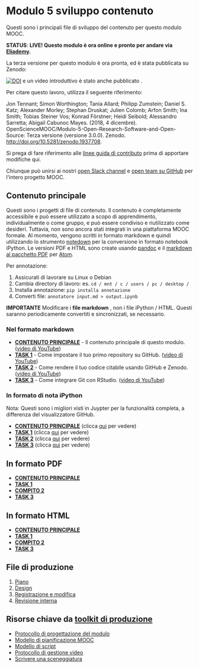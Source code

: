 # Modulo 5 sviluppo contenuto

Questi sono i principali file di sviluppo del contenuto per questo modulo MOOC.

**STATUS**: **LIVE! Questo modulo è ora online e pronto per andare via [Eliademy](https://eliademy.com/catalog/oer/module-5-open-research-software-and-open-source.html).**

La terza versione per questo modulo è ora pronta, ed è stata pubblicata su Zenodo:

[![DOI](https://zenodo.org/badge/DOI/10.5281/zenodo.1434288.svg)](https://doi.org/10.5281/zenodo.1434288) e un video introduttivo è stato anche pubblicato [](https://www.youtube.com/watch?v=1fwGliIyAZs).

Per citare questo lavoro, utilizza il seguente riferimento:

Jon Tennant; Simon Worthington; Tania Allard; Philipp Zumstein; Daniel S. Katz; Alexander Morley; Stephan Druskat; Julien Colomb; Arfon Smith; Ina Smith; Tobias Steiner Vos; Konrad Förstner; Heidi Seibold; Alessandro Sarretta; Abigail Cabunoc Mayes. (2018, 4 dicembre). OpenScienceMOOC/Modulo-5-Open-Research-Software-and-Open-Source: Terza versione (versione 3.0.0). Zenodo. <http://doi.org/10.5281/zenodo.1937708>.

Si prega di fare riferimento alle [linee guida di contributo](https://github.com/OpenScienceMOOC/Module-5-Open-Research-Software-and-Open-Source/blob/master/CONTRIBUTING.md) prima di apportare modifiche qui.

Chiunque può unirsi ai nostri [open Slack channel](https://osmooc.herokuapp.com/) e [open team su GitHub](https://open-science-mooc-invite.herokuapp.com/) per l'intero progetto MOOC.

## Contenuto principale

Questi sono i progetti di file di contenuto. Il contenuto è completamente accessibile e può essere utilizzato a scopo di apprendimento, individualmente o come gruppo, e può essere condiviso e riutilizzato come desideri. Tuttavia, non sono ancora stati integrati in una piattaforma MOOC formale. Al momento, vengono scritti in formato markdown e quindi utilizzando lo strumento [notedown](https://github.com/aaren/notedown) per la conversione in formato notebook iPython. Le versioni PDF e HTML sono create usando [pandoc](https://pandoc.org/demos.html) e il [markdown al pacchetto PDF](https://atom.io/packages/markdown-pdf) per [Atom](https://atom.io/).

Per annotazione:

1. Assicurati di lavorare su Linux o Debian
2. Cambia directory di lavoro: es. `cd / mnt / c / users / pc / desktop /`
3. Installa annotazione: `pip installa annotazione`
4. Converti file: `annotatore input.md > output.ipynb`

**IMPORTANTE** Modificare i **file markdown** , non i file iPython / HTML. Questi saranno periodicamente convertiti e sincronizzati, se necessario.

### Nel formato markdown

- [**CONTENUTO PRINCIPALE**](MAIN.md) - Il contenuto principale di questo modulo. ([video di YouTube](https://www.youtube.com/watch?v=BHrOEmKk5zM))
- [**TASK 1**](Task_1.md) - Come impostare il tuo primo repository su GitHub. ([video di YouTube](https://www.youtube.com/watch?v=AnftV9HBPSc&t=4s))
- [**TASK 2**](Task_2.md) - Come rendere il tuo codice citabile usando GitHub e Zenodo. ([video di YouTube](https://www.youtube.com/watch?v=pjsbBQYOOaE&t=4s))
- [**TASK 3**](Task_3.md) - Come integrare Git con RStudio. ([video di YouTube](https://www.youtube.com/watch?v=Q-6jfjSAspA))

### In formato di nota iPython

Nota: Questi sono i migliori visti in Juypter per la funzionalità completa, a differenza del visualizzatore GitHub.

- [**CONTENUTO PRINCIPALE**](MAIN.ipynb) (clicca [qui](https://nbviewer.jupyter.org/github/OpenScienceMOOC/Module-5-Open-Research-Software-and-Open-Source/blob/master/content_development/MAIN.ipynb) per vedere)
- [**TASK 1**](Task_1.ipynb) (clicca [qui](https://nbviewer.jupyter.org/github/OpenScienceMOOC/Module-5-Open-Research-Software-and-Open-Source/blob/master/content_development/Task_1.ipynb) per vedere)
- [**TASK 2**](Task_2.ipynb) (clicca [qui](https://nbviewer.jupyter.org/github/OpenScienceMOOC/Module-5-Open-Research-Software-and-Open-Source/blob/master/content_development/Task_2.ipynb) per vedere)
- [**TASK 3**](Task_3.ipynb) (clicca [qui](https://nbviewer.jupyter.org/github/OpenScienceMOOC/Module-5-Open-Research-Software-and-Open-Source/blob/master/content_development/Task_3.ipynb) per vedere)

## In formato PDF

- [**CONTENUTO PRINCIPALE**](MAIN.pdf)
- [**TASK 1**](Task_1.pdf)
- [**COMPITO 2**](Task_2.pdf)
- [**TASK 3**](Task_3.pdf)

## In formato HTML

- [**CONTENUTO PRINCIPALE**](MAIN.html)
- [**TASK 1**](Task_1.html)
- [**COMPITO 2**](Task_2.html)
- [**TASK 3**](Task_3.html)

## File di produzione

1. [Piano](01-plan.md) 
2. [Design](02-design.md)
3. [Registrazione e modifica](03-recording.md)
4. [Revisione interna](04-quizzes.md)

## Risorse chiave da [toolkit di produzione](https://github.com/OpenScienceMOOC/Module-5-Open-Research-Software-and-Open-Source/tree/master/production_toolkit)

- [Protocollo di progettazione del modulo](https://github.com/OpenScienceMOOC/Module-5-Open-Research-Software-and-Open-Source/blob/master/production_toolkit/MODULE_DESIGN_PROTOCOL.md)
- [Modello di pianificazione MOOC](https://github.com/OpenScienceMOOC/Module-5-Open-Research-Software-and-Open-Source/blob/master/production_toolkit/MOOC_planning_template.md)
- [Modello di script](https://github.com/OpenScienceMOOC/Module-5-Open-Research-Software-and-Open-Source/blob/master/production_toolkit/Script_template.md)
- [Protocollo di gestione video](https://github.com/OpenScienceMOOC/Module-5-Open-Research-Software-and-Open-Source/blob/master/production_toolkit/Video_management_protocol.md)
- [Scrivere una sceneggiatura](https://github.com/OpenScienceMOOC/Module-5-Open-Research-Software-and-Open-Source/blob/master/production_toolkit/Writing_a_script.md)